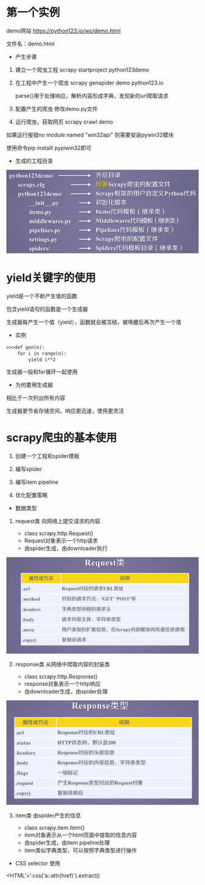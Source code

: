 ﻿# 第一个实例

demo网站 https://python123.io/ws/demo.html

文件名：demo.html

- 产生步骤

1. 建立一个爬虫工程 scrapy startproject python123demo

2. 在工程中产生一个爬虫 scrapy genspider demo python123.io

	parse()用于处理响应，解析内容形成字典，发现新的url爬取请求

3. 配置产生的爬虫 修改demo.py文件

4. 运行爬虫，获取网页 scrapy crawl demo

如果运行报错no module named "win32api" 则需要安装pywin32模块

使用命令pip installl pypiwin32即可

- 生成的工程目录

![](pic/dir.png)

# yield关键字的使用

yield是一个不断产生值的函数

包含yield语句的函数是一个生成器

生成器每产生一个值（yield），函数就会被冻结，被唤醒后再次产生一个值

- 实例

```
>>>def gen(n):
	for i in range(n):
		yield i**2
```

生成器一般和for循环一起使用

- 为何要用生成器

相比于一次列出所有内容

生成器更节省存储空间，响应更迅速，使用更灵活

# scrapy爬虫的基本使用

1. 创建一个工程和spider模板

2. 编写spider

3. 编写item pipeline

4. 优化配置策略

- 数据类型

1. request类 	向网络上提交请求的内容

	- class scrapy.http.Request()
	- Request对象表示一个http请求
	- 由spider生成，由downloader执行

![](pic/c-request.png)

2. response类 	从网络中爬取内容的封装类
	
	- class scrapy.http.Response()
	- response对象表示一个http响应
	- 由downloader生成，由spider处理

![](pic/c-response.png)

3. item类 	由spider产生的信息

	- class scrapy.item.Item()
	- item对象表示从一个html页面中提取的信息内容
	- 由spider生成，由item pipeline处理
	- item类似字典类型，可以按照字典类型进行操作

-  CSS selector 使用

<HTML'\>'.css('a::attr(href)').extract()


















